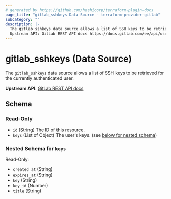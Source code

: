 ```yaml
---
# generated by https://github.com/hashicorp/terraform-plugin-docs
page_title: "gitlab_sshkeys Data Source - terraform-provider-gitlab"
subcategory: ""
description: |-
  The gitlab_sshkeys data source allows a list of SSH keys to be retrieved for the currently authenticated user.
  Upstream API: GitLab REST API docs https://docs.gitlab.com/ee/api/users.html#list-ssh-keys
---
```


# gitlab_sshkeys (Data Source)

The `gitlab_sshkeys` data source allows a list of SSH keys to be retrieved for the currently authenticated user.

**Upstream API**: [GitLab REST API docs](https://docs.gitlab.com/ee/api/users.html#list-ssh-keys)



<!-- schema generated by tfplugindocs -->
## Schema

### Read-Only

- `id` (String) The ID of this resource.
- `keys` (List of Object) The user's keys. (see [below for nested schema](#nestedatt--keys))

<a id="nestedatt--keys"></a>
### Nested Schema for `keys`

Read-Only:

- `created_at` (String)
- `expires_at` (String)
- `key` (String)
- `key_id` (Number)
- `title` (String)


